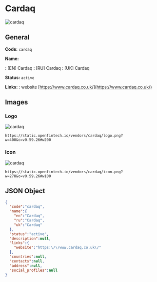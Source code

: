 
# Cardaq 
![cardaq](https://static.openfintech.io/vendors/cardaq/logo.png?w=400&c=v0.59.26#w200)  

## General 
 
**Code:** `cardaq` 
 
**Name:** 
 
:	[EN] Cardaq 
:	[RU] Cardaq 
:	[UK] Cardaq 
 
**Status:** `active` 
 
**Links:** 
: website [https://www.cardaq.co.uk/](https://www.cardaq.co.uk/) 
 

## Images 

### Logo 
 
![cardaq](https://static.openfintech.io/vendors/cardaq/logo.png?w=400&c=v0.59.26#w200)  

```
https://static.openfintech.io/vendors/cardaq/logo.png?w=400&c=v0.59.26#w200
```  

### Icon 
 
![cardaq](https://static.openfintech.io/vendors/cardaq/icon.png?w=278&c=v0.59.26#w100)  

```
https://static.openfintech.io/vendors/cardaq/icon.png?w=278&c=v0.59.26#w100
```  

## JSON Object 

```json
{
  "code":"cardaq",
  "name":{
    "en":"Cardaq",
    "ru":"Cardaq",
    "uk":"Cardaq"
  },
  "status":"active",
  "description":null,
  "links":{
    "website":"https:\/\/www.cardaq.co.uk\/"
  },
  "countries":null,
  "contacts":null,
  "address":null,
  "social_profiles":null
}
```  
